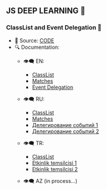## JS DEEP LEARNING 🦆

### ClassList and Event Delegation 🚀
- 🔑 Source: [CODE](../01ClassListAndEventDelegation/)
- 🔍 Documentation:
    - 👁‍🗨 EN:
        - [ClassList](https://developer.mozilla.org/en-US/docs/Web/API/Element/classList)
        - [Matches](https://developer.mozilla.org/en-US/docs/Web/API/Element/matches)
        - [Event Delegation](https://javascript.info/event-delegation)
    - 👁‍🗨 RU:
        - [ClassList](https://developer.mozilla.org/ru/docs/Web/API/Element/classList)
        - [Matches](https://developer.mozilla.org/ru/docs/Web/API/Element/matches)
        - [Делегирование событий 1](https://learn.javascript.ru/event-delegation)
        - [Делегирование событий 2](https://medium.com/@stasonmars/делегирование-событий-в-javascript-d91cbdd8916a)

    - 👁‍🗨 TR:
        - [ClassList](https://www.webcebir.com/174-javascript-classlist-ile-sinif-ekleme-silme-ve-gecis-efekti-dersi.html)
        - [Etkinlik temsilcisi 1](https://bit.ly/3LFaeAG)
        - [Etkinlik temsilcisi 2](https://www.webcebir.com/181-javascript-event-delegation-dersi.html)
        
    - 👁‍🗨 AZ (in process...)
